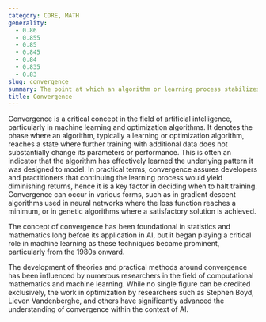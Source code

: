 ```yaml
---
category: CORE, MATH
generality:
  - 0.86
  - 0.855
  - 0.85
  - 0.845
  - 0.84
  - 0.835
  - 0.83
slug: convergence
summary: The point at which an algorithm or learning process stabilizes, reaching a state where further iterations or data input do not significantly alter its outcome.
title: Convergence
---
```


Convergence is a critical concept in the field of artificial intelligence, particularly in machine learning and optimization algorithms. It denotes the phase where an algorithm, typically a learning or optimization algorithm, reaches a state where further training with additional data does not substantially change its parameters or performance. This is often an indicator that the algorithm has effectively learned the underlying pattern it was designed to model. In practical terms, convergence assures developers and practitioners that continuing the learning process would yield diminishing returns, hence it is a key factor in deciding when to halt training. Convergence can occur in various forms, such as in gradient descent algorithms used in neural networks where the loss function reaches a minimum, or in genetic algorithms where a satisfactory solution is achieved.

The concept of convergence has been foundational in statistics and mathematics long before its application in AI, but it began playing a critical role in machine learning as these techniques became prominent, particularly from the 1980s onward.

The development of theories and practical methods around convergence has been influenced by numerous researchers in the field of computational mathematics and machine learning. While no single figure can be credited exclusively, the work in optimization by researchers such as Stephen Boyd, Lieven Vandenberghe, and others have significantly advanced the understanding of convergence within the context of AI.

